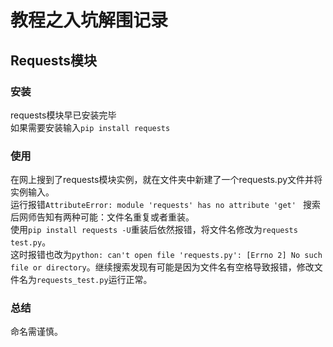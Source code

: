 # 教程之入坑解围记录
## Requests模块
### 安装
requests模块早已安装完毕  
如果需要安装输入`pip install requests`

### 使用
在网上搜到了requests模块实例，就在文件夹中新建了一个requests.py文件并将实例输入。  
运行报错`AttributeError: module 'requests' has no attribute 'get' `
搜索后网师告知有两种可能：文件名重复或者重装。  
使用`pip install requests -U`重装后依然报错，将文件名修改为`requests test.py`。  
这时报错也改为`python: can't open file 'requests.py': [Errno 2] No such file or directory`。继续搜索发现有可能是因为文件名有空格导致报错，修改文件名为`requests_test.py`运行正常。

### 总结
命名需谨慎。
